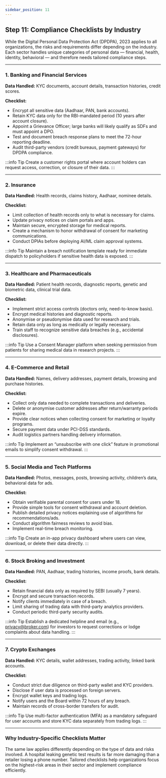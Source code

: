 ```yaml
---
sidebar_position: 11
---
```


## Step 11: Compliance Checklists by Industry

While the Digital Personal Data Protection Act (DPDPA), 2023 applies to all organizations, the risks and requirements differ depending on the industry. Each sector handles unique categories of personal data — financial, health, identity, behavioral — and therefore needs tailored compliance steps.  

---

### 1. Banking and Financial Services
**Data Handled:** KYC documents, account details, transaction histories, credit scores.  

**Checklist:**  
- Encrypt all sensitive data (Aadhaar, PAN, bank accounts).  
- Retain KYC data only for the RBI-mandated period (10 years after account closure).  
- Appoint a Grievance Officer; large banks will likely qualify as SDFs and must appoint a DPO.  
- Test and document breach response plans to meet the 72-hour reporting deadline.  
- Audit third-party vendors (credit bureaus, payment gateways) for DPDPA compliance.  

:::info Tip
Create a customer rights portal where account holders can request access, correction, or closure of their data.
:::

---

### 2. Insurance
**Data Handled:** Health records, claims history, Aadhaar, nominee details.  

**Checklist:**  
- Limit collection of health records only to what is necessary for claims.  
- Update privacy notices on claim portals and apps.  
- Maintain secure, encrypted storage for medical reports.  
- Create a mechanism to honor withdrawal of consent for marketing communications.  
- Conduct DPIAs before deploying AI/ML claim approval systems.  

:::info Tip
Maintain a breach notification template ready for immediate dispatch to policyholders if sensitive health data is exposed.
:::

---

### 3. Healthcare and Pharmaceuticals
**Data Handled:** Patient health records, diagnostic reports, genetic and biometric data, clinical trial data.  

**Checklist:**  
- Implement strict access controls (doctors only, need-to-know basis).  
- Encrypt medical histories and diagnostic reports.  
- Anonymise or pseudonymise data used for research and trials.  
- Retain data only as long as medically or legally necessary.  
- Train staff to recognize sensitive data breaches (e.g., accidental disclosures).  

:::info Tip
Use a Consent Manager platform when seeking permission from patients for sharing medical data in research projects.
:::

---

### 4. E-Commerce and Retail
**Data Handled:** Names, delivery addresses, payment details, browsing and purchase histories.  

**Checklist:**  
- Collect only data needed to complete transactions and deliveries.  
- Delete or anonymise customer addresses after return/warranty periods expire.  
- Provide clear notices when collecting consent for marketing or loyalty programs.  
- Secure payment data under PCI-DSS standards.  
- Audit logistics partners handling delivery information.  

:::info Tip
Implement an “unsubscribe with one click” feature in promotional emails to simplify consent withdrawal.
:::

---

### 5. Social Media and Tech Platforms
**Data Handled:** Photos, messages, posts, browsing activity, children’s data, behavioral data for ads.  

**Checklist:**  
- Obtain verifiable parental consent for users under 18.  
- Provide simple tools for consent withdrawal and account deletion.  
- Publish detailed privacy notices explaining use of algorithms for recommendations/ads.  
- Conduct algorithm fairness reviews to avoid bias.  
- Implement real-time breach monitoring.  

:::info Tip
Create an in-app privacy dashboard where users can view, download, or delete their data directly.
:::

---

### 6. Stock Broking and Investment
**Data Handled:** PAN, Aadhaar, trading histories, income proofs, bank details.  

**Checklist:**  
- Retain financial data only as required by SEBI (usually 7 years).  
- Encrypt and secure transaction records.  
- Notify clients immediately in case of a breach.  
- Limit sharing of trading data with third-party analytics providers.  
- Conduct periodic third-party security audits.  

:::info Tip
Establish a dedicated helpline and email (e.g., privacy@broker.com) for investors to request corrections or lodge complaints about data handling.
:::

---

### 7. Crypto Exchanges
**Data Handled:** KYC details, wallet addresses, trading activity, linked bank accounts.  

**Checklist:**  
- Conduct strict due diligence on third-party wallet and KYC providers.  
- Disclose if user data is processed on foreign servers.  
- Encrypt wallet keys and trading logs.  
- Notify users and the Board within 72 hours of any breach.  
- Maintain records of cross-border transfers for audit.  

:::info Tip
Use multi-factor authentication (MFA) as a mandatory safeguard for user accounts and store KYC data separately from trading logs.
:::

---

### Why Industry-Specific Checklists Matter
The same law applies differently depending on the type of data and risks involved. A hospital leaking genetic test results is far more damaging than a retailer losing a phone number. Tailored checklists help organizations focus on the highest-risk areas in their sector and implement compliance efficiently.